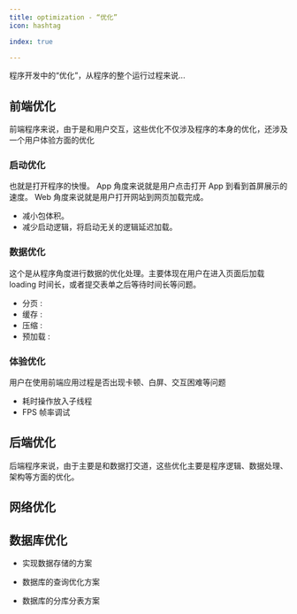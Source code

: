 ```yaml
---
title: optimization - “优化”
icon: hashtag

index: true

---
```


  程序开发中的“优化”，从程序的整个运行过程来说...
  
<!-- more -->
  
## 前端优化

  前端程序来说，由于是和用户交互，这些优化不仅涉及程序的本身的优化，还涉及一个用户体验方面的优化
  
### 启动优化
  
  也就是打开程序的快慢。
  App 角度来说就是用户点击打开 App 到看到首屏展示的速度。
  Web 角度来说就是用户打开网站到网页加载完成。

  * 减小包体积。
  * 减少启动逻辑，将启动无关的逻辑延迟加载。

### 数据优化
    
  这个是从程序角度进行数据的优化处理。主要体现在用户在进入页面后加载 loading 时间长，或者提交表单之后等待时间长等问题。
  
  * 分页 :  
  * 缓存 :
  * 压缩 :
  * 预加载 :

### 体验优化

  用户在使用前端应用过程是否出现卡顿、白屏、交互困难等问题
  
  * 耗时操作放入子线程
  * FPS 帧率调试
  
## 后端优化

  后端程序来说，由于主要是和数据打交道，这些优化主要是程序逻辑、数据处理、架构等方面的优化。
  
## 网络优化
  

  
## 数据库优化

  * 实现数据存储的方案

  * 数据库的查询优化方案

  * 数据库的分库分表方案
